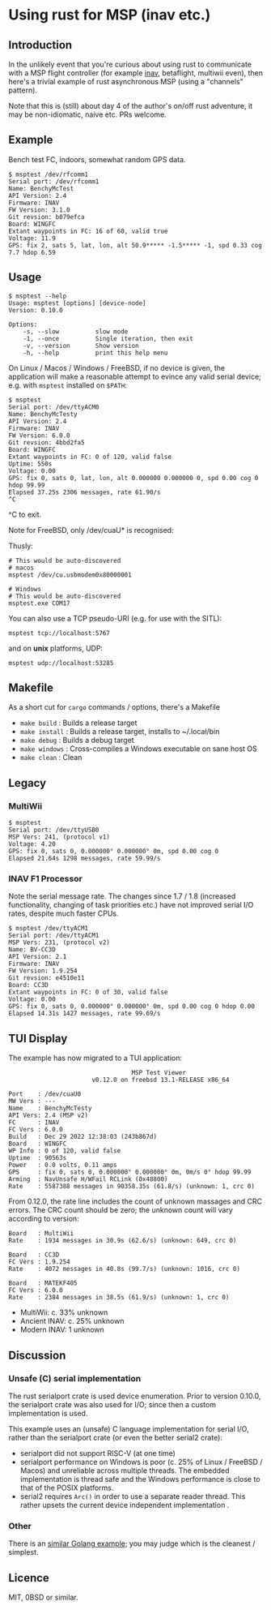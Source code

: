 # Using rust for MSP (inav etc.)

## Introduction

In the unlikely event that you're curious about using rust to communicate with a MSP flight controller (for example [inav](https://github.com/iNavFlight/inav), betaflight, multiwii even), then here's a trivial example of rust asynchronous MSP (using a "channels" pattern).

Note that this is (still) about day 4 of the author's on/off rust adventure, it may be non-idiomatic, naive etc. PRs welcome.

## Example

Bench test FC, indoors, somewhat random GPS data.

```
$ msptest /dev/rfcomm1
Serial port: /dev/rfcomm1
Name: BenchyMcTest
API Version: 2.4
Firmware: INAV
FW Version: 3.1.0
Git revsion: b079efca
Board: WINGFC
Extant waypoints in FC: 16 of 60, valid true
Voltage: 11.9
GPS: fix 2, sats 5, lat, lon, alt 50.9***** -1.5***** -1, spd 0.33 cog 7.7 hdop 6.59
```

## Usage

```
$ msptest --help
Usage: msptest [options] [device-node]
Version: 0.10.0

Options:
    -s, --slow          slow mode
    -1, --once          Single iteration, then exit
    -v, --version       Show version
    -h, --help          print this help menu
```

On Linux / Macos / Windows / FreeBSD, if no device is given, the application will make a reasonable attempt to evince any valid serial device; e.g. with `msptest` installed on `$PATH`:

```
$ msptest
Serial port: /dev/ttyACM0
Name: BenchyMcTesty
API Version: 2.4
Firmware: INAV
FW Version: 6.0.0
Git revsion: 4bbd2fa5
Board: WINGFC
Extant waypoints in FC: 0 of 120, valid false
Uptime: 550s
Voltage: 0.00
GPS: fix 0, sats 0, lat, lon, alt 0.000000 0.000000 0, spd 0.00 cog 0 hdop 99.99
Elapsed 37.25s 2306 messages, rate 61.90/s
^C
```

^C to exit.

Note for FreeBSD, only /dev/cuaU* is recognised:

Thusly:

```
# This would be auto-discovered
# macos
msptest /dev/cu.usbmodem0x80000001

# Windows
# This would be auto-discovered
msptest.exe COM17
```

You can also use a TCP pseudo-URI (e.g. for use with the SITL):

```
msptest tcp://localhost:5767
```

and on **unix** platforms, UDP:

```
msptest udp://localhost:53285
```

## Makefile

As a short cut for `cargo` commands / options, there's a Makefile

* `make build`    :  Builds a release target
* `make install`  :  Builds a release target, installs to ~/.local/bin
* `make debug`    :  Builds a debug target
* `make windows`  :  Cross-compiles a Windows executable on sane host OS
* `make clean`    :  Clean

## Legacy

### MultiWii

```
$ msptest
Serial port: /dev/ttyUSB0
MSP Vers: 241, (protocol v1)
Voltage: 4.20
GPS: fix 0, sats 0, 0.000000° 0.000000° 0m, spd 0.00 cog 0
Elapsed 21.64s 1298 messages, rate 59.99/s
```

### INAV F1 Processor

Note the serial message rate. The changes since 1.7 / 1.8 (increased functionality, changing of task priorities etc.) have not improved serial I/O rates, despite much faster CPUs.

```
$ msptest /dev/ttyACM1
Serial port: /dev/ttyACM1
MSP Vers: 231, (protocol v2)
Name: BV-CC3D
API Version: 2.1
Firmware: INAV
FW Version: 1.9.254
Git revsion: e4510e11
Board: CC3D
Extant waypoints in FC: 0 of 30, valid false
Voltage: 0.00
GPS: fix 0, sats 0, 0.000000° 0.000000° 0m, spd 0.00 cog 0 hdop 0.00
Elapsed 14.31s 1427 messages, rate 99.69/s
```

## TUI Display

The example has now migrated to a TUI application:

```
                                  MSP Test Viewer
                       v0.12.0 on freebsd 13.1-RELEASE x86_64

Port    : /dev/cuaU0
MW Vers : ---
Name    : BenchyMcTesty
API Vers: 2.4 (MSP v2)
FC      : INAV
FC Vers : 6.0.0
Build   : Dec 29 2022 12:38:03 (243b867d)
Board   : WINGFC
WP Info : 0 of 120, valid false
Uptime  : 90563s
Power   : 0.0 volts, 0.11 amps
GPS     : fix 0, sats 0, 0.000000° 0.000000° 0m, 0m/s 0° hdop 99.99
Arming  : NavUnsafe H/WFail RCLink (0x48800)
Rate    : 5587388 messages in 90358.35s (61.8/s) (unknown: 1, crc 0)
```

From 0.12.0, the rate line includes the count of unknown massages and CRC errors. The CRC count should be zero; the unknown count will vary according to version:

```
Board   : MultiWii
Rate    : 1934 messages in 30.9s (62.6/s) (unknown: 649, crc 0)

Board   : CC3D
FC Vers : 1.9.254
Rate    : 4072 messages in 40.8s (99.7/s) (unknown: 1016, crc 0)

Board   : MATEKF405
FC Vers : 6.0.0
Rate    : 2384 messages in 38.5s (61.9/s) (unknown: 1, crc 0)
```

* MultiWii: c. 33% unknown
* Ancient INAV: c. 25% unknown
* Modern INAV: 1 unknown

## Discussion

### Unsafe (C) serial implementation

The rust serialport crate is used device enumeration. Prior to version 0.10.0, the serialport crate was also used for I/O; since then a custom implementation is used.

This example uses an (unsafe) C language implementation for serial I/O, rather than the serialport crate (or even the better serial2 crate):

* serialport did not support RISC-V (at one time)
* serialport performance on Windows is poor (c. 25% of Linux / FreeBSD / Macos) and unreliable across multiple threads. The embedded implementation is thread safe and the Windows performance is close to that of the POSIX platforms.
* serial2 requires `Arc()` in order to use a separate reader thread. This rather upsets the current device independent implementation .

### Other

There is an [similar Golang example](https://github.com/stronnag/msp-go); you may judge which is the cleanest / simplest.

## Licence

MIT, 0BSD or similar.
